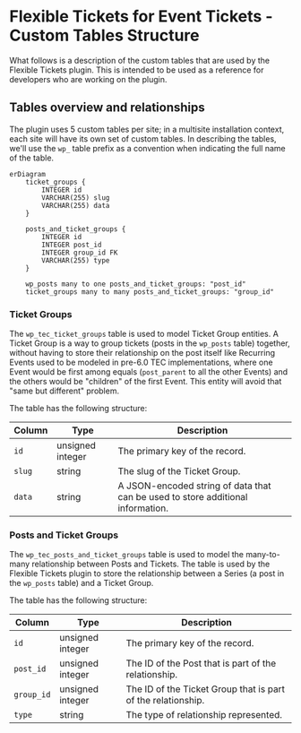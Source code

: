 # Flexible Tickets for Event Tickets - Custom Tables Structure

What follows is a description of the custom tables that are used by the Flexible Tickets plugin.
This is intended to be used as a reference for developers who are working on the plugin.

## Tables overview and relationships

The plugin uses 5 custom tables per site; in a multisite installation context, each site will have its own set of custom
tables.
In describing the tables, we'll use the `wp_` table prefix as a convention when indicating the full name of the table.

```mermaid
erDiagram
	ticket_groups {
		INTEGER id
		VARCHAR(255) slug
		VARCHAR(255) data
	}

	posts_and_ticket_groups {
		INTEGER id
		INTEGER post_id
		INTEGER group_id FK
		VARCHAR(255) type
	}

	wp_posts many to one posts_and_ticket_groups: "post_id"
	ticket_groups many to many posts_and_ticket_groups: "group_id"
```

### Ticket Groups

The `wp_tec_ticket_groups` table is used to model Ticket Group entities.
A Ticket Group is a way to group tickets (posts in the `wp_posts` table) together, without having to store their
relationship on the post itself like Recurring Events used to be modeled in pre-6.0 TEC implementations, where one
Event would be first among equals (`post_parent` to all the other Events) and the others would be "children" of the
first Event. This entity will avoid that "same but different" problem.

The table has the following structure:

| Column | Type             | Description                                                                     |
|--------|------------------|---------------------------------------------------------------------------------|
| `id`   | unsigned integer | The primary key of the record.                                                  |
| `slug` | string           | The slug of the Ticket Group.                                                   |
| `data` | string           | A JSON-encoded string of data that can be used to store additional information. |

### Posts and Ticket Groups

The `wp_tec_posts_and_ticket_groups` table is used to model the many-to-many relationship between Posts and Tickets.
The table is used by the Flexible Tickets plugin to store the relationship between a Series (a post in the `wp_posts`
table) and a Ticket Group.

The table has the following structure:

| Column     | Type             | Description                                                  |
|------------|------------------|--------------------------------------------------------------|
| `id`       | unsigned integer | The primary key of the record.                               |
| `post_id`  | unsigned integer | The ID of the Post that is part of the relationship.         |
| `group_id` | unsigned integer | The ID of the Ticket Group that is part of the relationship. |
| `type`     | string           | The type of relationship represented.                        |

